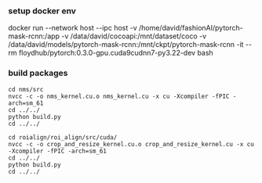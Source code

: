 ### setup docker env

docker run --network host --ipc host -v /home/david/fashionAI/pytorch-mask-rcnn:/app -v /data/david/cocoapi:/mnt/dataset/coco -v /data/david/models/pytorch-mask-rcnn:/mnt/ckpt/pytorch-mask-rcnn -it --rm floydhub/pytorch:0.3.0-gpu.cuda9cudnn7-py3.22-dev bash

### build packages

```
cd nms/src
nvcc -c -o nms_kernel.cu.o nms_kernel.cu -x cu -Xcompiler -fPIC -arch=sm_61
cd ../../
python build.py
cd ../../

cd roialign/roi_align/src/cuda/
nvcc -c -o crop_and_resize_kernel.cu.o crop_and_resize_kernel.cu -x cu -Xcompiler -fPIC -arch=sm_61
cd ../../
python build.py
cd ../../
```
